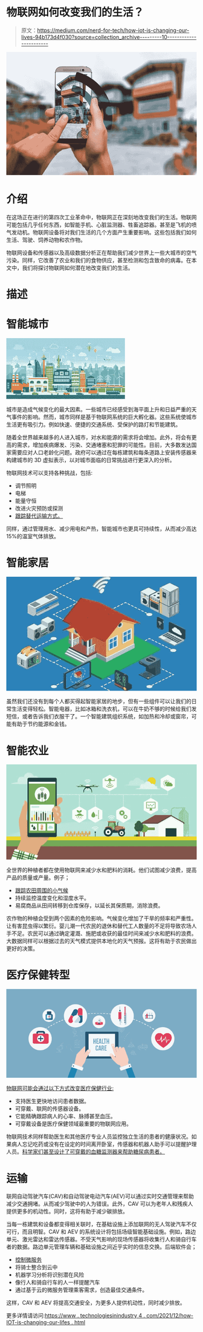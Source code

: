 # 物联网如何改变我们的生活？

> 原文：<https://medium.com/nerd-for-tech/how-iot-is-changing-our-lives-94b173d4f030?source=collection_archive---------10----------------------->

![](img/4d0732f6f78e969d27674c5bf34ba56c.png)

# 介绍

在这场正在进行的第四次工业革命中，物联网正在深刻地改变我们的生活。物联网可能包括几乎任何东西，如智能手机、心脏监测器、牲畜追踪器。甚至是飞机的喷气发动机。物联网设备将对我们生活的几个方面产生重要影响。这些包括我们如何生活、驾驶、饲养动物和农作物。

物联网设备和传感器以及高级数据分析正在帮助我们减少世界上一些大城市的空气污染。同样，它改善了农业和我们的食物供应，甚至检测和包含致命的病毒。在本文中，我们将探讨物联网如何潜在地改变我们的生活。

# 描述

# 智能城市

![](img/faf54b5bf080294a4c8c9c1ccef4316a.png)

城市是造成气候变化的最大因素。一些城市已经感受到海平面上升和日益严重的天气事件的影响。然而，城市同样是基于物联网系统的巨大孵化器。这些系统使城市生活更有吸引力。例如快速、便捷的交通系统、受保护的路灯和节能建筑。

随着全世界越来越多的人进入城市，对水和能源的需求将会增加。此外，将会有更高的需求，增加疾病爆发、污染、交通堵塞和犯罪的可能性。目前，大多数发达国家需要应对人口老龄化问题。政府可以通过在每栋建筑和每条道路上安装传感器来构建城市的 3D 虚拟表示，以对城市面临的日常挑战进行更深入的分析。

物联网技术可以支持各种挑战，包括:

*   调节照明
*   电梯
*   能量守恒
*   改进火灾预防或探测
*   [跟踪替代运输方式。](https://www.technologiesinindustry4.com/)

同样，通过管理用水、减少用电和产热，智能城市也更具可持续性，从而减少高达 15%的温室气体排放。

# 智能家居

![](img/86e6a047baf93cce2b20e5e31c593c7b.png)

虽然我们还没有到每个人都买得起智能家居的地步，但有一些组件可以让我们的日常生活变得轻松。智能电器，比如冰箱和洗衣机，可以在牛奶不够的时候给我们发短信，或者告诉我们衣服干了。一个智能建筑组织系统，如加热和冷却或窗帘，可能有助于节约能源和金钱。

# 智能农业

![](img/f634576450276032979ca81d9703f09b.png)

全世界的种植者都在使用物联网来减少水和肥料的消耗。他们试图减少浪费，提高产品的质量或产量。例子；

*   [跟踪农田周围的小气候](https://www.technologiesinindustry4.com/)
*   持续监控温度变化和湿度水平。
*   易腐商品从田间转移到仓库保存，以延长其保质期，消除浪费。

农作物的种植会受到两个因素的危险影响。气候变化增加了干旱的频率和严重性。让有害昆虫得以繁衍。婴儿潮一代农民的退休和替代工人数量的不足将导致农场人手不足。农民可以通过确定灌溉、施肥或收获的最佳时间来减少水和肥料的浪费。大数据同样可以根据过去的天气模式提供本地化的天气预报。这将有助于农民做出更好的决策。

# 医疗保健转型

![](img/1ce17467ed6f2c2380368c07b9ed81d7.png)

[物联网可能会通过以下方式改变医疗保健行业:](https://www.technologiesinindustry4.com/)

*   支持医生更快地访问患者数据。
*   可穿戴、联网的传感器设备。
*   它能精确跟踪病人的心率、脉搏甚至血压。
*   可穿戴设备是医疗保健领域最重要的物联网应用。

物联网技术同样帮助医生和其他医疗专业人员监控独立生活的患者的健康状况。如果病人忘记吃药或没有在设定的时间离开卧室，传感器和机器人助手可以提醒护理人员。[科学家们甚至设计了可穿戴的血糖监测器来帮助糖尿病患者。](https://www.technologiesinindustry4.com/)

# 运输

联网自动驾驶汽车(CAV)和自动驾驶电动汽车(AEV)可以通过实时交通管理来帮助减少交通拥堵。从而减少驾驶中的人为错误。此外，CAV 可以为老年人和残疾人提供更多的机动性。同时，这将有助于减少碳排放。

当每一栋建筑和设备都变得相关联时，在基础设施上添加联网的无人驾驶汽车不仅可行，而且明智。CAV 和 AEV 的系统设计将包括场级智能基础设施。例如，路边单元、激光雷达和雷达传感器。不受天气影响的现场传感器将收集行人和骑自行车者的数据。路边单元管理车辆和基础设施之间近乎实时的信息交换。后端软件会；

*   [控制微服务](https://www.technologiesinindustry4.com/)
*   将骑士整合到云中
*   机器学习分析将识别潜在风险
*   像行人和骑自行车的人一样提醒汽车
*   通过基于云的微服务管理乘客需求，创造最佳交通条件。

这样，CAV 和 AEV 将提高交通安全，为更多人提供机动性，同时减少排放。

更多详情请访问:[https://www . technologiesinindustry 4 . com/2021/12/how-IOT-is-changing-our-lifes . html](https://www.technologiesinindustry4.com/2021/12/how-iot-is-changing-our-lives.html)